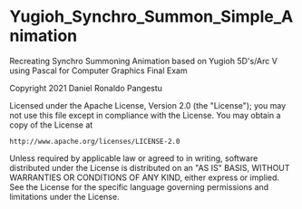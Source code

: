 # Yugioh_Synchro_Summon_Simple_Animation
Recreating Synchro Summoning Animation based on Yugioh 5D's/Arc V using Pascal for Computer Graphics Final Exam

Copyright 2021 Daniel Ronaldo Pangestu

Licensed under the Apache License, Version 2.0 (the "License");
you may not use this file except in compliance with the License.
You may obtain a copy of the License at

    http://www.apache.org/licenses/LICENSE-2.0

Unless required by applicable law or agreed to in writing, software
distributed under the License is distributed on an "AS IS" BASIS,
WITHOUT WARRANTIES OR CONDITIONS OF ANY KIND, either express or implied.
See the License for the specific language governing permissions and
limitations under the License.
